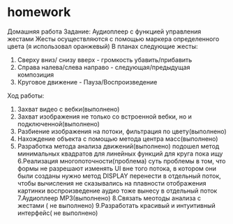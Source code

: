 # homework
Домашняя работа
Задание: 
Аудиоплеер с функцией управления жестами
Жесты осуществляются с помощью маркера определенного цвета
(я использовал оранжевый)
В планах следующие жесты:
1. Сверху вниз/ снизу вверх - громкость убавить/прибавить
2. Справа налева/слева направо - следующая/предыдущая композиция
3. Круговое движение - Пауза/Воспроизведение

Ход работы:
1. Захват видео с вебки(выполнено)
2. Захват изображения не только со встроенной вебки, но и подключенной(выполнено)
3. Разбиение изображения на потоки, фильтрация по цвету(выполнено)
4. Нахождение объекта с помощью метода центра масс(выполнено)
5. Разработка метода анализа движений(выполнено)
подошел метод минимальных квадратов для линейных функций
для круга пока ищу
6.Реализация многопоточности(проблема)
суть проблемы в том, что формы не разрешают изменять UI вне того потока, 
в котором они были созданы
нужно метод DISPLAY перенести в отдельный поток, чтобы вычисления не сказывались на
плавности отображения картинки
воспроизведение аудио тоже вынесу в отдельный поток
7.Аудиоплеер MP3(выполнено)
8.Связать меотоды анализа с жестами ( не выполнено)
9.Разработать красивый и интуитивный интерфейс( не выполнено)
